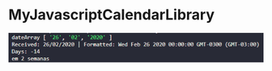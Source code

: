 # MyJavascriptCalendarLibrary

![Image](https://github.com/pietrobs/MyJavascriptCalendarLibrary/blob/master/Sem%20t%C3%ADtulo.png?raw=true)

